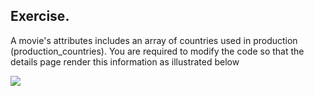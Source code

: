 ## Exercise.

A movie's attributes includes an array of countries used in production (production_countries). You are required to modify the code so that the details page render this information as illustrated below

![][exercise]

[exercise]: ./img/exercise.png



